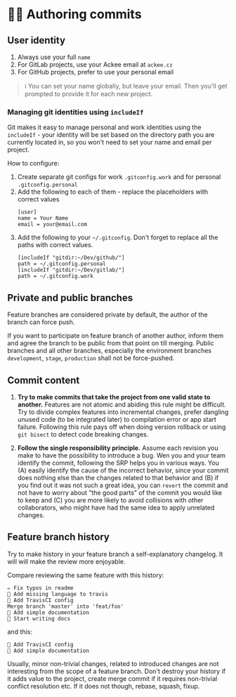 # 👨‍💻 Authoring commits

## User identity

1. Always use your full `name`
2. For GitLab projects, use your Ackee email at `ackee.cz`
3. For GitHub projects, prefer to use your personal email

> ℹ️ You can set your name globally, but leave your email. Then you'll get prompted to provide it for each new project.

### Managing git identities using `includeIf`
Git makes it easy to manage personal and work identities using the `includeIf` - your identity will be set based on the directory path you are currently located in, so you won't need to set your name and email per project.

How to configure:
1. Create separate git configs for work `.gitconfig.work` and for personal `.gitconfig.personal`
2. Add the following to each of them - replace the placeholders with correct values
   ```
   [user]
   name = Your Name
   email = your@email.com
   ```
3. Add the following to your `~/.gitconfig`. Don't forget to replace all the paths with correct values.
   ```
   [includeIf "gitdir:~/Dev/github/"]
   path = ~/.gitconfig.personal
   [includeIf "gitdir:~/Dev/gitlab/"]
   path = ~/.gitconfig.work
   ```

## Private and public branches

Feature branches are considered private by default, the author of the branch can force push.

If you want to participate on feature branch of another author, inform them and agree the branch to be public from that point on till merging. Public branches and all other branches, especially the environment branches `development`, `stage`, `production` shall not be force-pushed.

## Commit content

1. **Try to make commits that take the project from one valid state to another.**
   Features are not atomic and abiding this rule might be difficult. Try to divide complex features into incremental changes, prefer dangling unused code (to be integrated later) to compilation error or app start failure.
   Following this rule pays off when doing version rollback or using `git bisect` to detect code breaking changes.

2. **Follow the single responsibility principle.**
   Assume each revision you make to have the possibility to introduce a bug. Wen you and your team identify the commit, following the SRP helps you in various ways. You (A) easily identify the cause of the incorrect behavior, since your commit does nothing else than the changes related to that behavior and (B) if you find out it was not such a great idea, you can `revert` the commit and not have to worry about "the good parts" of the commit you would like to keep and (C) you are more likely to avoid collisions with other collaborators, who might have had the same idea to apply unrelated changes.

## Feature branch history

Try to make history in your feature branch a self-explanatory changelog. It will will make the review more enjoyable.

Compare reviewing the same feature with this history:

```
✏ Fix typos in readme
💚 Add missing language to travis
👷 Add TravisCI config
Merge branch 'master' into 'feat/foo'
📝 Add simple documentation
🚧 Start writing docs
```

and this:

```
👷 Add TravisCI config
📝 Add simple documentation
```

Usually, minor non-trivial changes, related to introduced changes are not interesting from the scope of a feature branch. Don't destroy your history if it adds value to the project, create merge commit if it requires non-trivial conflict resolution etc. If it does not though, rebase, squash, fixup.
